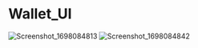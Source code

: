 # Wallet_UI

![Screenshot_1698084813](https://github.com/Blentkaraman/Wallet_UI/assets/104327326/05580d9d-744e-4e08-9ec3-945f2ecfee4d)
![Screenshot_1698084842](https://github.com/Blentkaraman/Wallet_UI/assets/104327326/eb9e9f8c-103b-4d00-8dc9-dd3d136fdefd)

